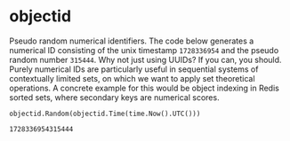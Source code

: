 # objectid

Pseudo random numerical identifiers. The code below generates a numerical ID
consisting of the unix timestamp `1728336954` and the pseudo random number
`315444`. Why not just using UUIDs? If you can, you should. Purely numerical IDs
are particularly useful in sequential systems of contextually limited sets, on
which we want to apply set theoretical operations. A concrete example for this
would be object indexing in Redis sorted sets, where secondary keys are
numerical scores.

```
objectid.Random(objectid.Time(time.Now().UTC()))
```

```
1728336954315444
```
